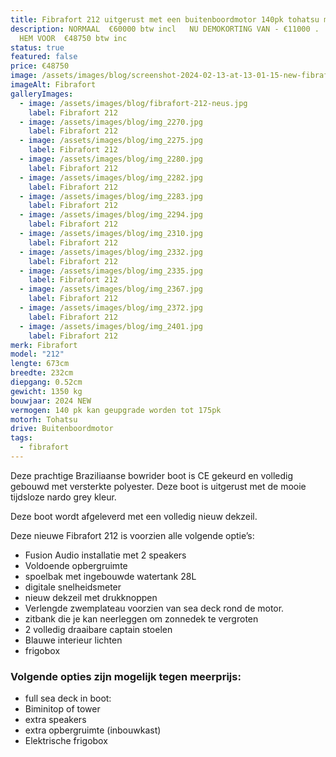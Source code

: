 ```yaml
---
title: Fibrafort 212 uitgerust met een buitenboordmotor 140pk tohatsu motor
description: NORMAAL  €60000 btw incl   NU DEMOKORTING VAN - €11000 .  ONTDEK
  HEM VOOR  €48750 btw inc
status: true
featured: false
price: €48750
image: /assets/images/blog/screenshot-2024-02-13-at-13-01-15-new-fibrafort-212-–-140hp-tohatsu.png
imageAlt: Fibrafort
galleryImages:
  - image: /assets/images/blog/fibrafort-212-neus.jpg
    label: Fibrafort 212
  - image: /assets/images/blog/img_2270.jpg
    label: Fibrafort 212
  - image: /assets/images/blog/img_2275.jpg
    label: Fibrafort 212
  - image: /assets/images/blog/img_2280.jpg
    label: Fibrafort 212
  - image: /assets/images/blog/img_2282.jpg
    label: Fibrafort 212
  - image: /assets/images/blog/img_2283.jpg
    label: Fibrafort 212
  - image: /assets/images/blog/img_2294.jpg
    label: Fibrafort 212
  - image: /assets/images/blog/img_2310.jpg
    label: Fibrafort 212
  - image: /assets/images/blog/img_2332.jpg
    label: Fibrafort 212
  - image: /assets/images/blog/img_2335.jpg
    label: Fibrafort 212
  - image: /assets/images/blog/img_2367.jpg
    label: Fibrafort 212
  - image: /assets/images/blog/img_2372.jpg
    label: Fibrafort 212
  - image: /assets/images/blog/img_2401.jpg
    label: Fibrafort 212
merk: Fibrafort
model: "212"
lengte: 673cm
breedte: 232cm
diepgang: 0.52cm
gewicht: 1350 kg
bouwjaar: 2024 NEW
vermogen: 140 pk kan geupgrade worden tot 175pk
motorh: Tohatsu
drive: Buitenboordmotor
tags:
  - fibrafort
---
```

Deze prachtige Braziliaanse bowrider boot is CE gekeurd en volledig gebouwd met versterkte polyester. Deze boot is uitgerust met de mooie tijdsloze nardo grey kleur. 

Deze boot wordt afgeleverd met een volledig nieuw dekzeil. 

Deze nieuwe Fibrafort 212 is voorzien alle volgende optie’s:

* Fusion Audio installatie met 2 speakers
* Voldoende opbergruimte
* spoelbak met ingebouwde watertank 28L
* digitale snelheidsmeter
* nieuw dekzeil met drukknoppen
* Verlengde zwemplateau voorzien van sea deck rond de motor. 
* zitbank die je kan neerleggen om zonnedek te vergroten
* 2 volledig draaibare captain stoelen
* Blauwe interieur lichten
* frigobox

### Volgende opties zijn mogelijk tegen meerprijs:

* full sea deck in boot: 
* Biminitop of tower
* extra speakers
* extra opbergruimte (inbouwkast)
* Elektrische frigobox
